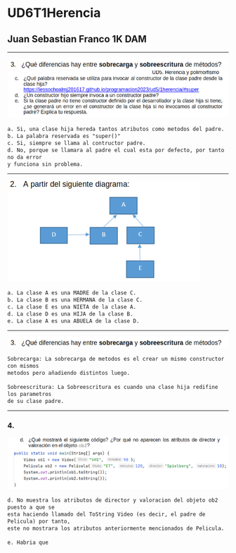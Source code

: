 # UD6T1Herencia 
## Juan Sebastian Franco 1K DAM

---

![img.png](src/IMG/img.png)
![img_1.png](src/IMG/img_1.png)

    a. Si, una clase hija hereda tantos atributos como metodos del padre.
    b. La palabra reservada es "super()"
    c. Si, siempre se llama al contructor padre.
    d. No, porque se llamara al padre el cual esta por defecto, por tanto no da error
    y funciona sin problema.

---

![img_2.png](src/IMG/img_2.png)

    a. La clase A es una MADRE de la clase C.
    b. La clase B es una HERMANA de la clase C.
    c. La clase E es una NIETA de la clase A.
    d. La clase D es una HIJA de la clase B.
    e. La clase A es una ABUELA de la clase D.

---

![img_3.png](src/IMG/img_3.png)

    Sobrecarga: La sobrecarga de metodos es el crear un mismo constructor con mismos    
    metodos pero añadiendo distintos luego.

    Sobreescritura: La Sobreescritura es cuando una clase hija redifine los parametros 
    de su clase padre.

---

### 4.
![img_4.png](src/IMG/img_4.png)

    d. No muestra los atributos de director y valoracion del objeto ob2 puesto a que se
    esta haciendo llamado del ToString Video (es decir, el padre de Pelicula) por tanto, 
    este no mostrara los atributos anteriormente mencionados de Pelicula.
    
    e. Habria que